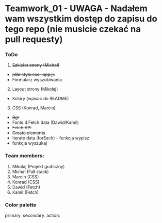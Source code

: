 # Teamwork_01 - UWAGA - Nadałem wam wszystkim dostęp do zapisu do tego repo (nie musicie czekać na pull requesty)

### ToDo
1. ~~Szkielet strony (Michał)~~
- ~~pliki style.css i app.js~~
- Formularz wyszukiwania
2. Layout strony (Mikołaj)
- Kolory (wpisać do README)
3. CSS (Konrad, Marcin)
- ~~Bgr~~
- Fonts
4.Fetch data (Dawid/Kamil)
- ~~Fetch API~~
- ~~Create elements~~
- Iterate data (forEach) - funkcja wypisz
- funkcja wyszukaj

### Team members:

1. Mikolaj (Projekt graficzny)
2. Michał (Full stack)
3. Marcin (CSS)
4. Konrad (CSS)
5. Dawid (Fetch)
6. Kamil (Fetch)

### Color palette
primary:
secondary:
action:
